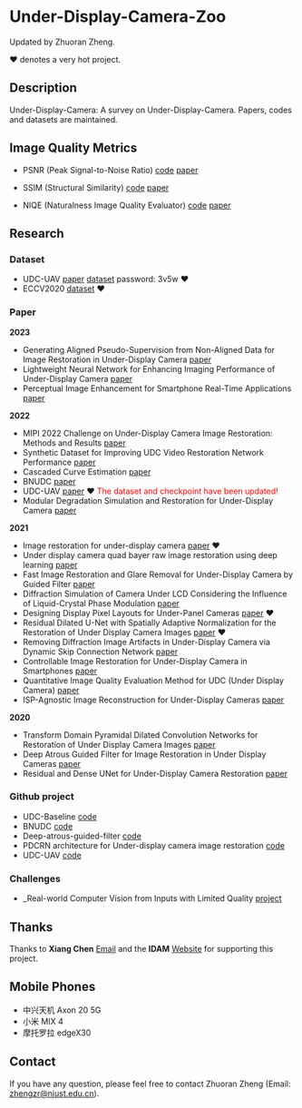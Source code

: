 # Under-Display-Camera-Zoo

Updated by Zhuoran Zheng. 

&hearts; denotes a very hot project.

## Description

Under-Display-Camera: A survey on Under-Display-Camera. Papers, codes and datasets are maintained.

## Image Quality Metrics

+ PSNR (Peak Signal-to-Noise Ratio) [code](https://github.com/aizvorski/video-quality) [paper](https://ieeexplore.ieee.org/document/4550695/;jsessionid=_-Qe0692ihq1HUtVyMvgZtg6xks4_lM-WYIYXxgfKMjjwyljloaI!-539104042) 

+ SSIM (Structural Similarity) [code](https://github.com/aizvorski/video-quality/blob/master/ssim.py) [paper](https://ieeexplore.ieee.org/document/1284395/)

+ NIQE (Naturalness Image Quality Evaluator) [code](https://github.com/aizvorski/video-quality/blob/master/niqe.py) [paper](http://live.ece.utexas.edu/research/Quality/niqe_spl.pdf)

## Research

### Dataset

+ UDC-UAV [paper](http://arxiv.org/abs/2202.06283) [dataset](https://pan.baidu.com/s/1vMEZ3RmUOhiAKiTI_FyRjA) password: 3v5w &hearts;
+ ECCV2020 [dataset](https://github.com/varun19299/deep-atrous-guided-filter) &hearts;

### Paper

**2023**
+ Generating Aligned Pseudo-Supervision from Non-Aligned Data for Image Restoration in Under-Display Camera [paper](https://openaccess.thecvf.com/content/CVPR2023/papers/Feng_Generating_Aligned_Pseudo-Supervision_From_Non-Aligned_Data_for_Image_Restoration_in_CVPR_2023_paper.pdf)
+ Lightweight Neural Network for Enhancing Imaging Performance of Under-Display Camera [paper](https://ieeexplore.ieee.org/abstract/document/10147871)
+ Perceptual Image Enhancement for Smartphone Real-Time Applications [paper](https://openaccess.thecvf.com/content/WACV2023/papers/Conde_Perceptual_Image_Enhancement_for_Smartphone_Real-Time_Applications_WACV_2023_paper.pdf)

**2022**
+ MIPI 2022 Challenge on Under-Display Camera Image Restoration: Methods and Results [paper](https://arxiv.org/pdf/2209.07052.pdf)
+ Synthetic Dataset for Improving UDC Video Restoration Network Performance [paper](https://sid.onlinelibrary.wiley.com/doi/abs/10.1002/sdtp.15415)
+ Cascaded Curve Estimation [paper](https://ieeexplore.ieee.org/abstract/document/9798712)
+ BNUDC   [paper](https://openaccess.thecvf.com/content/CVPR2022/papers/Koh_BNUDC_A_Two-Branched_Deep_Neural_Network_for_Restoring_Images_From_CVPR_2022_paper.pdf)
+ UDC-UAV [paper](http://arxiv.org/abs/2202.06283) &hearts; <font color=FF0000> The dataset and checkpoint have been updated! </font>
+ Modular Degradation Simulation and Restoration for Under-Display Camera [paper](https://openaccess.thecvf.com/content/ACCV2022/papers/Zhou_Modular_Degradation_Simulation_and_Restoration_for_Under-Display_Camera_ACCV_2022_paper.pdf)

**2021**

+ Image restoration for under-display camera [paper](https://openaccess.thecvf.com/content/CVPR2021/html/Zhou_Image_Restoration_for_Under-Display_Camera_CVPR_2021_paper.html) &hearts;
+ Under display camera quad bayer raw image restoration using deep learning [paper](https://www.ingentaconnect.com/content/ist/ei/2021/00002021/00000007/art00003)
+ Fast Image Restoration and Glare Removal for Under-Display Camera by Guided Filter [paper](https://sid.onlinelibrary.wiley.com/doi/abs/10.1002/sdtp.14652)
+ Diffraction Simulation of Camera Under LCD Considering the Influence of Liquid-Crystal Phase Modulation [paper](https://sid.onlinelibrary.wiley.com/doi/abs/10.1002/sdtp.14971)
+ Designing Display Pixel Layouts for Under-Panel Cameras [paper](https://ieeexplore.ieee.org/document/9416801/) &hearts;
+ Residual Dilated U-Net with Spatially Adaptive Normalization for the Restoration of Under Display Camera Images [paper](https://ieeexplore.ieee.org/document/9689632) &hearts;
+ Removing Diffraction Image Artifacts in Under-Display Camera via Dynamic Skip Connection Network [paper](https://openaccess.thecvf.com/content/CVPR2021/html/Feng_Removing_Diffraction_Image_Artifacts_in_Under-Display_Camera_via_Dynamic_Skip_CVPR_2021_paper.html)
+ Controllable Image Restoration for Under-Display Camera in Smartphones [paper](https://openaccess.thecvf.com/content/CVPR2021/html/Kwon_Controllable_Image_Restoration_for_Under-Display_Camera_in_Smartphones_CVPR_2021_paper.html)
+ Quantitative Image Quality Evaluation Method for UDC (Under Display Camera) [paper](https://ist.rivervalley.io/ei/articles/2021/9/198-1-198-5)
+ ISP-Agnostic Image Reconstruction for Under-Display Cameras [paper](https://arxiv.org/abs/2111.01511)

**2020**

+ Transform Domain Pyramidal Dilated Convolution Networks for Restoration of Under Display Camera Images [paper](https://link.springer.com/chapter/10.1007/978-3-030-68238-5_28)
+ Deep Atrous Guided Filter for Image Restoration in Under Display Cameras [paper](https://link.springer.com/chapter/10.1007/978-3-030-68238-5_29)
+ Residual and Dense UNet for Under-Display Camera Restoration [paper](https://link.springer.com/chapter/10.1007/978-3-030-68238-5_30)

### Github project
+ UDC-Baseline [code](https://github.com/CaravanPassenger/UDC-Baseline)
+ BNUDC [code](https://github.com/JaihyunKoh/BNUDC)
+ Deep-atrous-guided-filter [code](https://github.com/varun19299/deep-atrous-guided-filter)
+ PDCRN architecture for Under-display camera image restoration [code](https://github.com/DensenDavis/UDC_Restoration)
+ UDC-UAV [code](https://github.com/zzr-idam/Under-Display-Camera-UAV)

### Challenges
+ _Real-world Computer Vision from Inputs with Limited Quality [project](https://rlq-tod.github.io/index.html) 

## Thanks
Thanks to **Xiang Chen** [Email](cv.xchen@gmail.com) and the **IDAM** [Website](https://xiuyijia.github.io/) for supporting this project.

## Mobile Phones

+ 中兴天机 Axon 20 5G
+ 小米 MIX 4
+ 摩托罗拉 edgeX30

## Contact
If you have any question, please feel free to contact Zhuoran Zheng (Email: zhengzr@njust.edu.cn).
